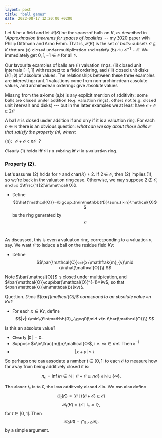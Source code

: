```yaml
---
layout: post
title: "ball games"
date: 2022-08-17 12:20:00 +0200
---
```


Let $K$ be a field and
let $\mathcal{B}(K)$ be the space of balls on $K$,
as described in
'_Approximation theorems for spaces of localities_' -- my 2020 paper with Philip Dittmann and Arno Fehm.
That is, $\mathcal{B}(K)$ is the set of _balls_: subsets $\mathcal{O}\subseteq K$ that are (a) closed under multiplication and satisfy (b) $\mathcal{O}\cup\mathcal{O}^{-1}=K$.
We immediately get
$0,1,-1\in\mathcal{O}$ for all $\mathcal{O}$.

Our favourite examples of balls are (i) valuation rings, (ii) closed unit intervals $[-1,1]$ with respect to a field ordering, and (iii) closed unit disks $\bar{D}(1;0)$ of absolute values.
The relationships between these three examples are interesting:
rank $1$ valuations come from non-archimedean absolute values, and archimedean orderings give absolute values.

Missing from the axioms (a,b) is any explicit mention of additivity: some balls are closed under addition (e.g. valuation rings), others not (e.g. closed unit intervals and disks) ---
but in the latter examples we at least have $\mathcal{O}+\mathcal{O}\subseteq 2\mathcal{O}$.

A ball $\mathcal{O}$ is closed under addition if and only if it is a valuation ring.
For each $n\in\mathbb{N}$
there is an obvious question:
_what can we say about those balls $\mathcal{O}$ that satisfy the property $(n)$, where:_

(n): &nbsp; $\mathcal{O}+\mathcal{O}\subseteq n\mathcal{O}$ &nbsp;?

Clearly (1) holds iff $\mathcal{O}$ is a subring iff $\mathcal{O}$ is a valuation ring.

### Property (2).

Let's assume (2) holds for $\mathcal{O}$ and $\mathrm{char}(K)\neq2$.
If $2\in\mathcal{O}$, then (2) implies (1), so we're back in the valuation ring case.
Otherwise, we may suppose $2\notin\mathcal{O}$, and so $\tfrac{1}{2}\in\mathcal{O}$.

[//]: # ( Define $$\hat{\mathcal{O}}=\bigcup_{n\in\mathbb{N}}n\mathcal{O}$$. Clearly $\hat{\mathcal{O}}$ satisfies ...  Note $\mathcal{O}+\mathcal{O}+\mathcal{O}\subseteq$ Let $m,n\in\mathbb{N}$ and $a,b\in\mathcal{O}$.  Then $ma+bn$ )

- Define 
$$\hat{\mathcal{O}}=\bigcup_{n\in\mathbb{N}}\sum_{i<n}\mathcal{O}$$
be the ring generated by
$$\mathcal{O}$$.

As discussed, this is even a valuation ring,
corresponding to a valuation $v$, say.
We want $\mathcal{O}$ to induce a ball on the residue field $Kv$:

- Define
$$\bar{\mathcal{O}}:=\{x+\mathfrak{m}_{v}\mid x\in\hat{\mathcal{O}}\}.$$

Note
$\bar{\mathcal{O}}$ is
closed under multiplication,
and $\bar{\mathcal{O}}\cup\bar{\mathcal{O}}^{-1}=Kv$,
so that $\bar{\mathcal{O}}\in\mathcal{B}(Kv)$.

Question.
_Does $\bar{\mathcal{O}}$ correspond to an absolute value on $Kv$?_

- For each $x\in Kv$, define
$$|x|:=\min\{t\in\mathbb{R}_{\geq0}\mid x\in t\bar{\mathcal{O}}\}.$$

Is this an absolute value?

- Clearly
$|0|=0$.
- Suppose
$x\in\tfrac{m}{n}\mathcal{O}$,
i.e. $nx\in m\mathcal{O}$.
Then $x^{-1}$
- $$|x+y|\leq t$$

So perhaps one can associate a number $t\in[0,1]$ to each $\mathcal{O}$ to measure how far away from being additively closed it is:

$$n_{\mathcal{O}}=\inf\{n\in\mathbb{N}\mid \mathcal{O}+\mathcal{O}\subseteq n\mathcal{O}\}\in\mathbb{N}\cup\{\infty\}.$$

The closer $t_{\mathcal{O}}$ is to $0$, the less additively closed $\mathcal{O}$ is.
We can also define
$$\mathcal{B}_{t}(K)=\{\mathcal{O}\mid t(\mathcal{O}+\mathcal{O})\subseteq\mathcal{O}\}$$
$$\mathcal{B}_{t}(K)=\{\mathcal{O}\mid t_{\mathcal{O}}\geq t\},$$
for $t\in[0,1]$.
Then
$$\mathcal{B}_{0}(K)=\bigcap_{t>0}\mathcal{B}_{t},$$by a simple argument.










